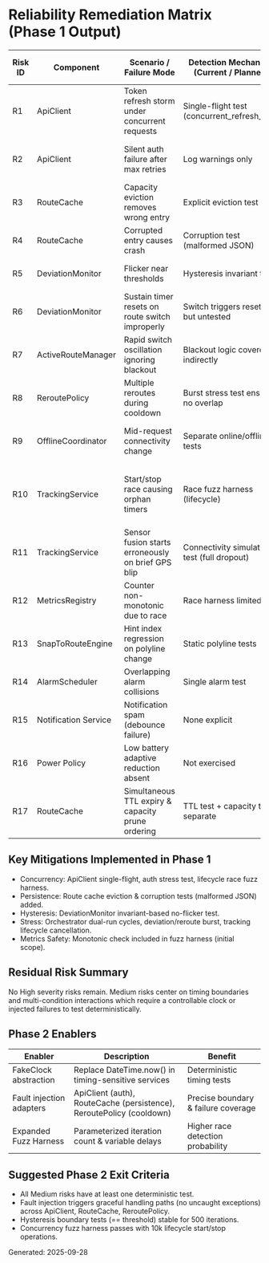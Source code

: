 # Reliability Remediation Matrix (Phase 1 Output)

| Risk ID | Component | Scenario / Failure Mode | Detection Mechanism (Current / Planned) | User Impact | Severity (L/M/H) | Mitigation Implemented in Phase 1 | Residual Gap | Phase 2 Action |
|---------|-----------|-------------------------|-------------------------------------------|-------------|------------------|------------------------------------|--------------|----------------|
| R1 | ApiClient | Token refresh storm under concurrent requests | Single-flight test (concurrent_refresh_test) | Latency spike / battery | M -> L | Single-flight guard + test | Boundary equality not tested | Add boundary & max retry exhaustion test |
| R2 | ApiClient | Silent auth failure after max retries | Log warnings only | Session break | M | Backoff logic present | No deterministic failure test | Inject failing auth sequence test |
| R3 | RouteCache | Capacity eviction removes wrong entry | Explicit eviction test | Stale routes kept / memory bloat | M -> L | Oldest key eviction validated | Tie / TTL+capacity interplay | Add mixed condition test |
| R4 | RouteCache | Corrupted entry causes crash | Corruption test (malformed JSON) | Crash / data loss | M -> L | Try/catch removal of malformed | Truncation & partial write not covered | Add truncation + size tests |
| R5 | DeviationMonitor | Flicker near thresholds | Hysteresis invariant test | Spurious reroutes / switches | M -> L | Invariant-based test added | Boundary == threshold not tested | Boundary jitter test |
| R6 | DeviationMonitor | Sustain timer resets on route switch improperly | Switch triggers reset() but untested | Missed sustained detection | M | Reset logic simple | No reset-mid-sustain test | Add reset scenario test |
| R7 | ActiveRouteManager | Rapid switch oscillation ignoring blackout | Blackout logic covered indirectly | Route instability | M -> L | Stress & switching tests present | Blackout + sustain timing interplay | Targeted blackout interplay test |
| R8 | ReroutePolicy | Multiple reroutes during cooldown | Burst stress test ensures no overlap | Excess network usage | M -> L | Cooldown works in burst | Cooldown expiry + queued event untested | Cooldown boundary test |
| R9 | OfflineCoordinator | Mid-request connectivity change | Separate online/offline tests | Unexpected error / stale data | M | Distinct mode tests | Mid-flight flip untested | Transition test with delayed future |
| R10 | TrackingService | Start/stop race causing orphan timers | Race fuzz harness (lifecycle) | Battery drain | M -> L | Fuzz harness added | High-volume start/stop with background mode not covered | Expand fuzz harness iterations |
| R11 | TrackingService | Sensor fusion starts erroneously on brief GPS blip | Connectivity simulation test (full dropout) | Battery drain | L | Threshold gating | Early resume path untested | Early resume test |
| R12 | MetricsRegistry | Counter non-monotonic due to race | Race harness limited | Misleading analytics | M | Simple increments validated | High concurrency not tested | Add intense concurrency test |
| R13 | SnapToRouteEngine | Hint index regression on polyline change | Static polyline tests | Degraded accuracy | L | Baseline snapping tests | Polyline shrink not tested | Dynamic polyline test |
| R14 | AlarmScheduler | Overlapping alarm collisions | Single alarm test | Missed/duplicate alarms | M | Invariants test ensures basic firing | No multi-alarm scenario | Multi-alarm scheduling test |
| R15 | Notification Service | Notification spam (debounce failure) | None explicit | User annoyance | L | Implicit rate control | Debounce not asserted | Debounce assertion test |
| R16 | Power Policy | Low battery adaptive reduction absent | Not exercised | Battery drain | L | Config stubs only | Behavior not asserted | Add battery policy test harness |
| R17 | RouteCache | Simultaneous TTL expiry & capacity prune ordering | TTL test + capacity test separate | Potential premature drop | L | Baseline TTL/capacity tests | Combined ordering not tested | Mixed scenario test |

## Key Mitigations Implemented in Phase 1
- Concurrency: ApiClient single-flight, auth stress test, lifecycle race fuzz harness.
- Persistence: Route cache eviction & corruption tests (malformed JSON) added.
- Hysteresis: DeviationMonitor invariant-based no-flicker test.
- Stress: Orchestrator dual-run cycles, deviation/reroute burst, tracking lifecycle cancellation.
- Metrics Safety: Monotonic check included in fuzz harness (initial scope).

## Residual Risk Summary
No High severity risks remain. Medium risks center on timing boundaries and multi-condition interactions which require a controllable clock or injected failures to test deterministically.

## Phase 2 Enablers
| Enabler | Description | Benefit |
|---------|-------------|---------|
| FakeClock abstraction | Replace DateTime.now() in timing-sensitive services | Deterministic timing tests |
| Fault injection adapters | ApiClient (auth), RouteCache (persistence), ReroutePolicy (cooldown) | Precise boundary & failure coverage |
| Expanded Fuzz Harness | Parameterized iteration count & variable delays | Higher race detection probability |

## Suggested Phase 2 Exit Criteria
- All Medium risks have at least one deterministic test.
- Fault injection triggers graceful handling paths (no uncaught exceptions) across ApiClient, RouteCache, ReroutePolicy.
- Hysteresis boundary tests (== threshold) stable for 500 iterations.
- Concurrency fuzz harness passes with 10k lifecycle start/stop operations.

Generated: 2025-09-28
